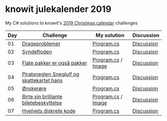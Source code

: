 # knowit julekalender 2019

My C# solutions to knowit's [2019 Christmas calendar](https://julekalender.knowit.no/) challenges

| Day | Challenge | My solution | Discussion |
| ------------- | ------------- | ------------- | ------------- |
| 01 | [Drageproblemer](https://julekalender.knowit.no/doors/ck3ln1prramud0109sqetdk7g) | [Program.cs](https://github.com/anderaus/knowit-julekalender-2019/blob/master/luke01/Program.cs) | [Discussion](https://gist.github.com/knowitkodekalender/1f3b32afaa41d5cc996623680de02131) |
| 02 | [Syndefloden](https://julekalender.knowit.no/doors/ck3n9yxzraz7h0109wu72kzoo) | [Program.cs](https://github.com/anderaus/knowit-julekalender-2019/blob/master/luke02/Program.cs) | [Discussion](https://gist.github.com/knowitkodekalender/a8677568f08a4ad723930f0cc047aa77) |
| 03 | [Flate pakker er også pakker](https://julekalender.knowit.no/doors/ck3naau5qaza901092kpj4a40) | [Program.cs](https://github.com/anderaus/knowit-julekalender-2019/blob/master/luke03/Program.cs) / [Image](https://github.com/anderaus/knowit-julekalender-2019/blob/master/luke03/img_1287_560.png) | [Discussion](https://gist.github.com/knowitkodekalender/c0f8b18baf2ccb15e93d40fde389fceb) |
| 04 | [Piratsneglen Sneglulf og skattekartet hans](https://julekalender.knowit.no/doors/ck3q4m03ubk5y0109bquxtumd) | [Program.cs](https://github.com/anderaus/knowit-julekalender-2019/blob/master/luke04/Program.cs) | [Discussion](https://gist.github.com/knowitkodekalender/d78b2a8153edcb60d27db4797608fa9d) |
| 05 | [Ønskerøre](https://julekalender.knowit.no/doors/ck3r9wecdbu640109c9lkl93c) | [Program.cs](https://github.com/anderaus/knowit-julekalender-2019/blob/master/luke05/Program.cs) | [Discussion](https://gist.github.com/knowitkodekalender/a520df62645f912159a175ccbb93463f) |
| 06 | [Birte sin brilliante biletebeskyttelse](https://julekalender.knowit.no/doors/ck3r9zcm6bu7d0109solzlvjy) | [Program.cs](https://github.com/anderaus/knowit-julekalender-2019/blob/master/luke06/Program.cs) / [Image](https://github.com/anderaus/knowit-julekalender-2019/blob/master/luke06/solution.png) | [Discussion](https://gist.github.com/knowitkodekalender/ce3527cd8570d35b156a46325f44742e) |
| 07 | [Hvelvets diskrete kode](https://julekalender.knowit.no/doors/ck3ukyvpocn0f0109cxuw21ht) | [Program.cs](https://github.com/anderaus/knowit-julekalender-2019/blob/master/luke07/Program.cs) | [Discussion](https://gist.github.com/knowitkodekalender/b7186c3cac3cf31d53ee28b65d447031) |